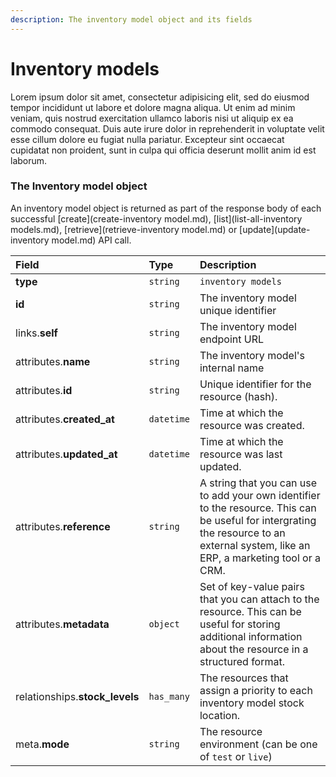 ```yaml
---
description: The inventory model object and its fields
---
```


# Inventory models

Lorem ipsum dolor sit amet, consectetur adipisicing elit, sed do eiusmod tempor incididunt ut labore et dolore magna aliqua. Ut enim ad minim veniam, quis nostrud exercitation ullamco laboris nisi ut aliquip ex ea commodo consequat. Duis aute irure dolor in reprehenderit in voluptate velit esse cillum dolore eu fugiat nulla pariatur. Excepteur sint occaecat cupidatat non proident, sunt in culpa qui officia deserunt mollit anim id est laborum.

### The Inventory model object

An inventory model object is returned as part of the response body of each successful [create](create-inventory model.md), [list](list-all-inventory models.md), [retrieve](retrieve-inventory model.md) or [update](update-inventory model.md) API call.

| Field | Type | Description |
| :--- | :--- | :--- |
| **type** | `string` | `inventory models` |
| **id** | `string` | The inventory model unique identifier |
| links.**self** | `string` | The inventory model endpoint URL |
| attributes.**name** | `string` | The inventory model's internal name |
| attributes.**id** | `string` | Unique identifier for the resource (hash). |
| attributes.**created_at** | `datetime` | Time at which the resource was created. |
| attributes.**updated_at** | `datetime` | Time at which the resource was last updated. |
| attributes.**reference** | `string` | A string that you can use to add your own identifier to the resource. This can be useful for intergrating the resource to an external system, like an ERP, a marketing tool or a CRM. |
| attributes.**metadata** | `object` | Set of key-value pairs that you can attach to the resource. This can be useful for storing additional information about the resource in a structured format. |
| relationships.**stock_levels** | `has_many` | The resources that assign a priority to each inventory model stock location. |
| meta.**mode** | `string` | The resource environment \(can be one of `test` or `live`\) |
